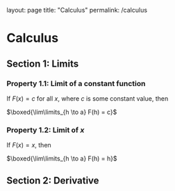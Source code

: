 layout: page
title: "Calculus"
permalink: /calculus

# Calculus

## Section 1: Limits

### Property 1.1: Limit of a constant function

If $F(x) = c$ for all $x$, where $c$ is some constant value, then

$\boxed{\lim\limits_{h \to a} F(h) = c}$

### Property 1.2: Limit of $x$

If $F(x) = x$, then

$\boxed{\lim\limits_{h \to a} F(h) = h}$


## Section 2: Derivative

